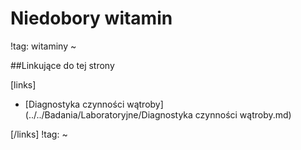 # Niedobory witamin



!tag: witaminy
~



##Linkujące do tej strony

[links]

- [Diagnostyka czynności wątroby](../../Badania/Laboratoryjne/Diagnostyka czynności wątroby.md)


[/links]
!tag:
~

